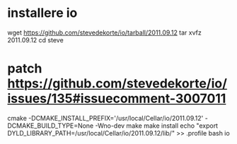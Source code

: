 # installere io
wget https://github.com/stevedekorte/io/tarball/2011.09.12
tar xvfz 2011.09.12
cd steve<tab>
# patch https://github.com/stevedekorte/io/issues/135#issuecomment-3007011
cmake -DCMAKE_INSTALL_PREFIX='/usr/local/Cellar/io/2011.09.12' -DCMAKE_BUILD_TYPE=None -Wno-dev
make
make install
echo "export DYLD_LIBRARY_PATH=/usr/local/Cellar/io/2011.09.12/lib/" >> .profile
bash
io
